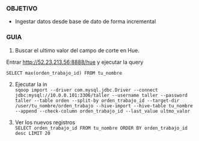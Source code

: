 ### OBJETIVO
* Ingestar datos desde base de dato de forma incremental

### GUIA
1. Buscar el ultimo valor del campo de corte en Hue.  

Entrar http://52.23.213.56:8888/hue y ejecutar la query 

`SELECT max(orden_trabajo_id) FROM tu_nombre` 

2. Ejecutar la in    
`sqoop import --driver com.mysql.jdbc.Driver --connect jdbc:mysql://10.0.0.101:3306/taller --username taller --password taller --table orden --split-by orden_trabajo_id --target-dir /user/tu_nombre/orden_trabajo --hive-import --hive-table tu_nombre --append --check-column orden_trabajo_id --last_value ultmo_valor`

3. Ver los nuevos registros  
`SELECT orden_trabajo_id FROM tu_nombre ORDER BY orden_trabajo_id desc LIMIT 20`


